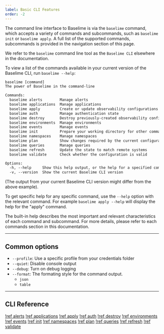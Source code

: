 ```yaml
---
label: Basic CLI Features
order: -2
---
```


The command line interface to Baselime is via the `baselime` command, which accepts a variety of commands and subcommands, such as `baselime init` or `baselime apply`. A full list of the supported commands, subcommands is provided in the navigation section of this page.

We refer to the `baselime` command line tool as the `Baselime CLI` elsewhere in the documentation.

To view a list of the commands available in your current version of the Baselime CLI, run `baselime --help`:

```txt # :icon-code: output
baselime [command]
The power of Baselime in the command-line

Commands:
  baselime alerts        Manage alerts
  baselime applications  Manage applications
  baselime apply         Create or update observability configurations
  baselime auth          Manage authentication state
  baselime destroy       Destroy previously-created observability configurations
  baselime environments  Manage environments
  baselime events        Manage events
  baselime init          Prepare your working directory for other commands
  baselime namespaces    Manage namespaces
  baselime plan          Show changes required by the current configuration
  baselime queries       Manage queries
  baselime refresh       Update the state to match remote systems
  baselime validate      Check whether the configuration is valid

Options:
  -h, --help     Show this help output, or the help for a specified command or subcommand                                         [boolean]
  -v, --version  Show the current Baselime CLI version                                                                            [boolean]
```

(The output from your current Baselime CLI version might differ from the above example).

To get specific help for any specific command, use the `--help` option with the relevant command. For example `baselime apply --help` will display the help for the "apply" command.

The built-in help describes the most important and relevant characteristics of each command and subcommand. For more details, please refer to each commands section in this documentation. 

---

## Common options

- `--profile`: Use a specific profile from your credentials folder
- `--quiet`: Disable console output
- `--debug`: Turn on debug logging
- `--format`: The formating style for the command output.
  - `json`
  - `table`

---

## CLI Reference


[!ref alerts](./reference/alerts.md)
[!ref applications](./reference/applications.md)
[!ref apply](./reference/apply.md)
[!ref auth](./reference/auth.md)
[!ref destroy](./reference/destroy.md)
[!ref environments](./reference/environments.md)
[!ref events](./reference/events.md)
[!ref init](./reference/init.md)
[!ref namespaces](./reference/namespaces.md)
[!ref plan](./reference/plan.md)
[!ref queries](./reference/queries.md)
[!ref refresh](./reference/refresh.md)
[!ref validate](./reference/validate.md)

